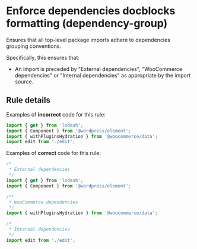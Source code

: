 # Enforce dependencies docblocks formatting (dependency-group)

Ensures that all top-level package imports adhere to dependencies grouping conventions.

Specifically, this ensures that:

-   An import is preceded by "External dependencies", "WooCommerce dependencies" or "Internal dependencies" as appropriate by the import source.

## Rule details

Examples of **incorrect** code for this rule:

```js
import { get } from 'lodash';
import { Component } from '@wordpress/element';
import { withPluginsHydration } from '@woocommerce/data';
import edit from './edit';
```

Examples of **correct** code for this rule:

```js
/*
 * External dependencies
 */
import { get } from 'lodash';
import { Component } from '@wordpress/element';

/**
 * WooCommerce dependencies
 */
import { withPluginsHydration } from '@woocommerce/data';

/*
 * Internal dependencies
 */
import edit from './edit';
```
